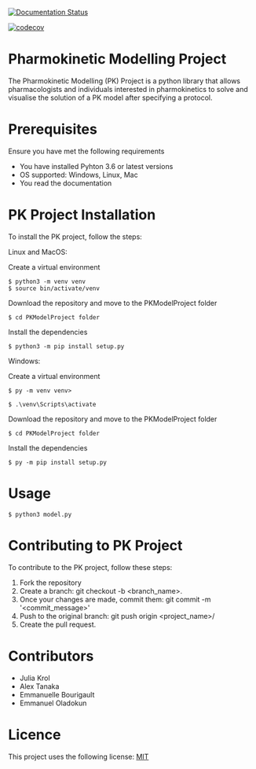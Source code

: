 [![Documentation Status](https://readthedocs.org/projects/pkmodelproject/badge/?version=latest)](https://pkmodelproject.readthedocs.io/en/latest/?badge=latest)

[![codecov](https://codecov.io/gh/Extensible-Clinical-Imaging-QC-Tool/PKModelProject/branch/master/graph/badge.svg?token=3MOJ1R4PLD)](undefined)

# Pharmokinetic Modelling Project 

The Pharmokinetic Modelling (PK) Project is a python library that allows pharmacologists and individuals interested in pharmokinetics to solve and visualise the solution of a PK model after specifying a protocol.


# Prerequisites

Ensure you have met the following requirements

* You have installed Pyhton 3.6 or latest versions
* OS supported: Windows, Linux, Mac
* You read the documentation

# PK Project Installation

To install the PK project, follow the steps:

Linux and MacOS:

Create a virtual environment

```
$ python3 -m venv venv
$ source bin/activate/venv

```

Download the repository and move to the  PKModelProject folder

```
$ cd PKModelProject folder

```

Install the dependencies

```
$ python3 -m pip install setup.py

```

Windows:

Create a virtual environment

```
$ py -m venv venv>

$ .\venv\Scripts\activate

```
Download the repository and move to the  PKModelProject folder

```
$ cd PKModelProject folder

```

Install the dependencies

```
$ py -m pip install setup.py

```

# Usage 

```
$ python3 model.py

```

# Contributing to PK Project

To contribute to the PK project, follow these steps:

1. Fork the repository
2. Create a branch: git checkout -b <branch_name>.
3. Once your changes are made, commit them: git commit -m '<commit_message>'
4. Push to the original branch: git push origin <project_name>/<location>
5. Create the pull request.

# Contributors 

* Julia Krol 
* Alex Tanaka
* Emmanuelle Bourigault
* Emmanuel Oladokun 

# Licence

This project uses the following license: [MIT](https://github.com/Extensible-Clinical-Imaging-QC-Tool/PKModelProject/blob/sphinx/LICENSE)